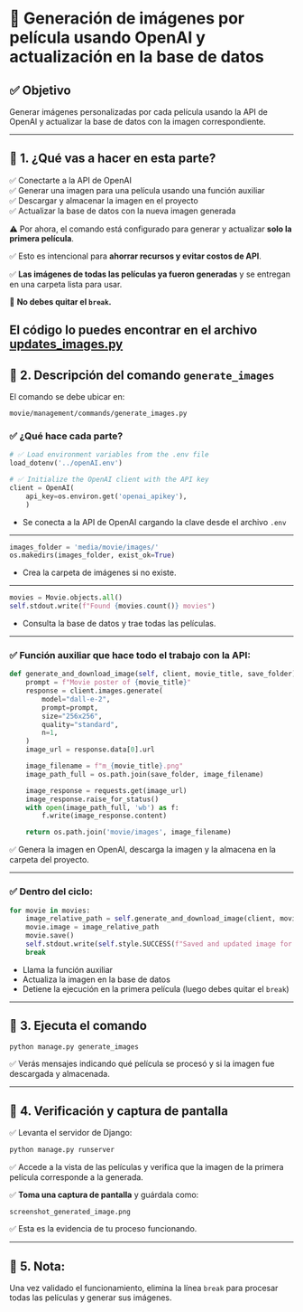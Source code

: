 # 🎨 Generación de imágenes por película usando OpenAI y actualización en la base de datos

## ✅ Objetivo
Generar imágenes personalizadas por cada película usando la API de OpenAI y actualizar la base de datos con la imagen correspondiente.

---

## 📌 1. ¿Qué vas a hacer en esta parte?
✅ Conectarte a la API de OpenAI  
✅ Generar una imagen para una película usando una función auxiliar  
✅ Descargar y almacenar la imagen en el proyecto  
✅ Actualizar la base de datos con la nueva imagen generada

⚠️ Por ahora, el comando está configurado para generar y actualizar **solo la primera película**.

✅ Esto es intencional para **ahorrar recursos y evitar costos de API**.

✅ **Las imágenes de todas las películas ya fueron generadas** y se entregan en una carpeta lista para usar.

🚫 **No debes quitar el `break`.**

El código lo puedes encontrar en el archivo [updates_images.py](update_images.py)
---

## 📌 2. Descripción del comando `generate_images`
El comando se debe ubicar en:
```
movie/management/commands/generate_images.py
```

### ✅ ¿Qué hace cada parte?

```python
# ✅ Load environment variables from the .env file
load_dotenv('../openAI.env')

# ✅ Initialize the OpenAI client with the API key
client = OpenAI(
    api_key=os.environ.get('openai_apikey'),
    )
```
- Se conecta a la API de OpenAI cargando la clave desde el archivo `.env`

---

```python
images_folder = 'media/movie/images/'
os.makedirs(images_folder, exist_ok=True)
```
- Crea la carpeta de imágenes si no existe.

---

```python
movies = Movie.objects.all()
self.stdout.write(f"Found {movies.count()} movies")
```
- Consulta la base de datos y trae todas las películas.

---

### ✅ Función auxiliar que hace todo el trabajo con la API:
```python
def generate_and_download_image(self, client, movie_title, save_folder):
    prompt = f"Movie poster of {movie_title}"
    response = client.images.generate(
        model="dall-e-2",
        prompt=prompt,
        size="256x256",
        quality="standard",
        n=1,
    )
    image_url = response.data[0].url

    image_filename = f"m_{movie_title}.png"
    image_path_full = os.path.join(save_folder, image_filename)

    image_response = requests.get(image_url)
    image_response.raise_for_status()
    with open(image_path_full, 'wb') as f:
        f.write(image_response.content)

    return os.path.join('movie/images', image_filename)
```
✅ Genera la imagen en OpenAI, descarga la imagen y la almacena en la carpeta del proyecto.

---

### ✅ Dentro del ciclo:
```python
for movie in movies:
    image_relative_path = self.generate_and_download_image(client, movie.title, images_folder)
    movie.image = image_relative_path
    movie.save()
    self.stdout.write(self.style.SUCCESS(f"Saved and updated image for: {movie.title}"))
    break
```
- Llama la función auxiliar
- Actualiza la imagen en la base de datos
- Detiene la ejecución en la primera película (luego debes quitar el `break`)

---

## 📌 3. Ejecuta el comando
```bash
python manage.py generate_images
```

✅ Verás mensajes indicando qué película se procesó y si la imagen fue descargada y almacenada.

---

## 📸 4. Verificación y captura de pantalla

✅ Levanta el servidor de Django:
```bash
python manage.py runserver
```

✅ Accede a la vista de las películas y verifica que la imagen de la primera película corresponde a la generada.

✅ **Toma una captura de pantalla** y guárdala como:
```
screenshot_generated_image.png
```

✅ Esta es la evidencia de tu proceso funcionando.

---

## 📌 5. Nota:
Una vez validado el funcionamiento, elimina la línea `break` para procesar todas las películas y generar sus imágenes.

